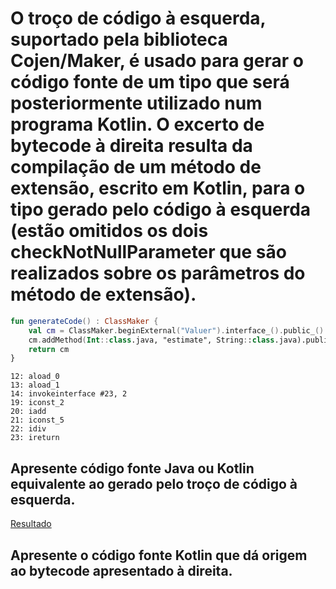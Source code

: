 # O troço de código à esquerda, suportado pela biblioteca Cojen/Maker, é usado para gerar o código fonte de um tipo que será posteriormente utilizado num programa Kotlin. O excerto de bytecode à direita resulta da compilação de um método de extensão, escrito em Kotlin, para o tipo gerado pelo código à esquerda (estão omitidos os dois checkNotNullParameter que são realizados sobre os parâmetros do método de extensão).

```kotlin
fun generateCode() : ClassMaker {
    val cm = ClassMaker.beginExternal("Valuer").interface_().public_()
    cm.addMethod(Int::class.java, "estimate", String::class.java).public_().abstract_()
    return cm
}
```

```
12: aload_0
13: aload_1
14: invokeinterface #23, 2
19: iconst_2
20: iadd
21: iconst_5
22: idiv
23: ireturn
```

## Apresente código fonte Java ou Kotlin equivalente ao gerado pelo troço de código à esquerda.

[Resultado](../src/main/java/Valuer.java)

## Apresente o código fonte Kotlin que dá origem ao bytecode apresentado à direita.
